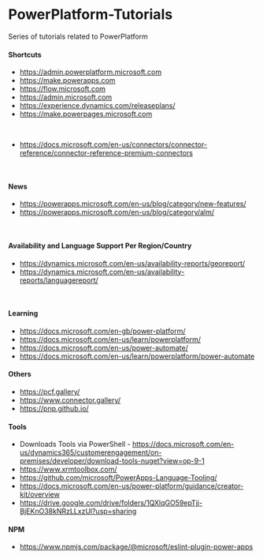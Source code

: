 # PowerPlatform-Tutorials

Series of tutorials related to PowerPlatform

#### Shortcuts

- https://admin.powerplatform.microsoft.com
- https://make.powerapps.com
- https://flow.microsoft.com
- https://admin.microsoft.com
- https://experience.dynamics.com/releaseplans/
- https://make.powerpages.microsoft.com

</br>

- https://docs.microsoft.com/en-us/connectors/connector-reference/connector-reference-premium-connectors

</br>

#### News

- https://powerapps.microsoft.com/en-us/blog/category/new-features/
- https://powerapps.microsoft.com/en-us/blog/category/alm/

</br>

#### Availability and Language Support Per Region/Country

- https://dynamics.microsoft.com/en-us/availability-reports/georeport/
- https://dynamics.microsoft.com/en-us/availability-reports/languagereport/

</br>

#### Learning

- https://docs.microsoft.com/en-gb/power-platform/
- https://docs.microsoft.com/en-us/learn/powerplatform/
- https://docs.microsoft.com/en-us/power-automate/
- https://docs.microsoft.com/en-us/learn/powerplatform/power-automate

#### Others

- https://pcf.gallery/
- https://www.connector.gallery/
- https://pnp.github.io/

#### Tools

- Downloads Tools via PowerShell - https://docs.microsoft.com/en-us/dynamics365/customerengagement/on-premises/developer/download-tools-nuget?view=op-9-1
- https://www.xrmtoolbox.com/
- https://github.com/microsoft/PowerApps-Language-Tooling/
- https://docs.microsoft.com/en-us/power-platform/guidance/creator-kit/overview
- https://drive.google.com/drive/folders/1QXlqGO59epTjj-BjEKnO38kNRzLLxzUl?usp=sharing

#### NPM

- https://www.npmjs.com/package/@microsoft/eslint-plugin-power-apps
